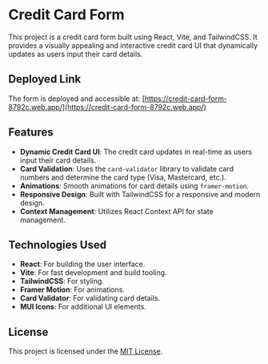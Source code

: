 # Credit Card Form 

This project is a credit card form built using React, Vite, and TailwindCSS. It provides a visually appealing and interactive credit card UI that dynamically updates as users input their card details.

## Deployed Link

The form is deployed and accessible at: [https://credit-card-form-8792c.web.app/](https://credit-card-form-8792c.web.app/)

## Features

- **Dynamic Credit Card UI**: The credit card updates in real-time as users input their card details.
- **Card Validation**: Uses the `card-validator` library to validate card numbers and determine the card type (Visa, Mastercard, etc.).
- **Animations**: Smooth animations for card details using `framer-motion`.
- **Responsive Design**: Built with TailwindCSS for a responsive and modern design.
- **Context Management**: Utilizes React Context API for state management.

## Technologies Used

- **React**: For building the user interface.
- **Vite**: For fast development and build tooling.
- **TailwindCSS**: For styling.
- **Framer Motion**: For animations.
- **Card Validator**: For validating card details.
- **MUI Icons**: For additional UI elements.




## License

This project is licensed under the [MIT License](LICENSE).

